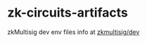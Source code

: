 # zk-circuits-artifacts

zkMultisig dev env files info at [zkmultisig/dev](https://github.com/aragon/zk-circuits-artifacts/blob/master/zkmultisig/dev/circuits-info.md)
